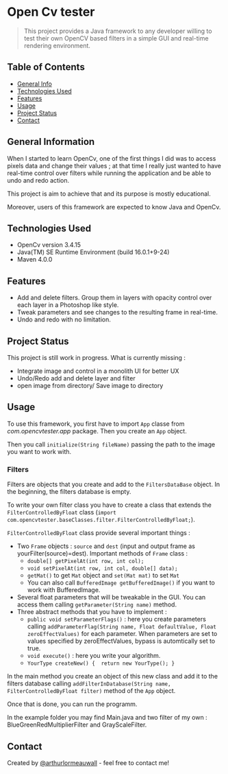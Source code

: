 # Open Cv tester

> This project provides a Java framework to any developer willing to test their own OpenCV based filters in a simple GUI and real-time rendering environment.

## Table of Contents
* [General Info](#general-information)
* [Technologies Used](#technologies-used)
* [Features](#features)
* [Usage](#usage)
* [Project Status](#project-status)
* [Contact](#contact)


## General Information

When I started to learn OpenCv, one of the first things I did was to access pixels data and change their values ; at that time I really just wanted to have real-time control over filters while running the application and be able to undo and redo action.

This project is aim to achieve that and its purpose is mostly educational. 

Moreover, users of this framework are expected to know Java and OpenCv.

## Technologies Used

- OpenCv version 3.4.15
- Java(TM) SE Runtime Environment (build 16.0.1+9-24)
- Maven 4.0.0


## Features
- Add and delete filters. Group them in layers with opacity control over each layer in a Photoshop like style.
- Tweak parameters and see changes to the resulting frame in real-time.
- Undo and redo with no limitation.


## Project Status
This project is still work in progress.
What is currently missing :
* Integrate image and control in a monolith UI for better UX
* Undo/Redo add and delete layer and filter
* open image from directory/ Save image to directory


## Usage

To use this framework, you first have to import `App` classe from *com.opencvtester.app* package. Then you create an `App` object.

Then you call `initialize(String fileName)` passing the path to the image you want to work with.

### Filters
Filters are objects that you create and add to the `FiltersDataBase` object.
In the beginning, the filters database is empty. 

To write your own filter class you have to create a class that extends the `FilterControlledByFloat` class (`import com.opencvtester.baseClasses.filter.FilterControlledByFloat;`).

`FilterControlledByFloat` class provide several important things : 
* Two `Frame` objects : `source` and `dest` (input and output frame as yourFilter(source)=dest). Important methods of `Frame` class : 
	* `double[] getPixelAt(int row, int col);`
	* `void setPixelAt(int row, int col, double[] data);`
	*   `getMat()` to get `Mat` object and `set(Mat mat)` to set `Mat`
	*   You can also call `BufferedImage getBufferedImage()` if you want to work with BufferedImage. 
* Several float parameters that will be tweakable in the GUI. You can access them calling `getParameter(String name)` method.
* Three abstract methods that you have to implement : 
  * `public void setParameterFlags()` : here you create parameters calling `addParameterFlag(String name, Float defaultValue, Float zeroEffectValues)` for each parameter. When parameters are set to values specified by zeroEffectValues, bypass is automtically set to true.
  * `void execute()` : here you write your algorithm. 
  * `YourType createNew() {	
		return new YourType();
	}`

In the main method you create an object of this new class and add it to the filters database calling `addFilterInDatabase(String name, FilterControlledByFloat filter)` method of the `App` object.

Once that is done, you can run the programm. 

In the example folder you may find Main.java and two filter of my own : BlueGreenRedMultiplierFilter and GrayScaleFilter. 

## Contact
Created by [@arthurlormeauwall](https://github.com/arthurlormeauwall) - feel free to contact me!



